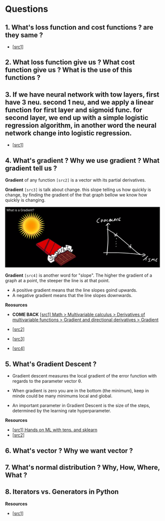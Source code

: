 # Questions

## 1. What's loss function and cost functions ? are they same ?
   * [[src1]](https://youtu.be/SHEPb1JHw5o?t=441)
 
## 2. What loss function give us ? What cost function give us ? What is the use of this functions ?
 
## 3. If we have neural network with tow layers, first have 3 neu. second 1 neu, and we apply a linear function for first layer and sigmoid func. for second layer, we end up with a simple logistic regression algorithm, in another word the neural network change into logistic regression.

   * [[src1]](https://youtu.be/NkOv_k7r6no?t=188)

## 4. What's gradient ? Why we use gradient ? What gradient tell us ?

**Gradient** of any function `[src2]` is a vector with its partial derivatives.

**Gradient** `[src3]` is talk about change. this slope telling us how quickly is change, by finding the gradient of the that graph bellow we know how quickly is changing.

<img src="https://raw.githubusercontent.com/SalAlba/machine-learning/master/topics/images/1.png" >


**Gradient** `[src4]` is another word for "slope". The higher the gradient of a graph at a point, the steeper the line is at that point.

+ A positive gradient means that the line slopes goind upwards.
+ A negative gradient means that the line slopes downwards.


**Reosurces**

* **COME BACK** [[src1] Math > Multivariable calculus > Derivatives of multivariable functions > Gradient and directional derivatives > Gradient](https://www.khanacademy.org/math/multivariable-calculus/multivariable-derivatives/gradient-and-directional-derivatives/v/gradient)

* [[src2]](https://youtu.be/tIpKfDc295M?t=166)

* [[src3]](https://www.youtube.com/watch?v=6zgBUZuC-p8)

* [[src4]](https://revisionmaths.com/gcse-maths-revision/algebra/gradients-and-graphs)

## 5. What's Gradient Descent ?

+ Gradient descent measures the local gradient of the error function with regards to the parameter vector θ.

+ When gradient is zero you are in the bottom (the minimum), keep in minde could be many minimums local and global.

+ An important parameter in Gradient Descent is the size of the steps, determined by
the learning rate hyperparameter.

**Resources**

* [[src1] Hands on ML with tens. and sklearn](#)
* [[src2]](https://medium.com/@rrfd/what-is-a-cost-function-gradient-descent-examples-with-python-16273460d634)

## 6. What's vector ? Why we want vector ?

## 7. What's normal distribution ? Why, How, Where, What ?


## 8. Iterators vs. Generators in Python

**Resources**
* [[src1]](https://www.youtube.com/watch?v=u0JnTdAcGns)
